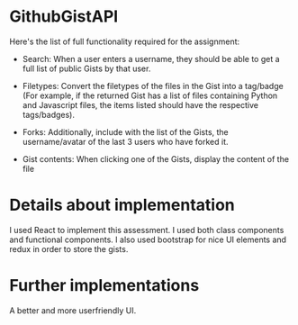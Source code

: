 # GithubGistAPI
Here's the list of full functionality required for the assignment: 

- Search: When a user enters a username, they should be able to get a full list of public Gists by that user. 

- Filetypes: Convert the filetypes of the files in the Gist into a tag/badge (For example, if the returned Gist has a list of files containing Python and Javascript files, the items listed should have the respective tags/badges). 

- Forks: Additionally, include with the list of the Gists, the username/avatar of the last 3 users who have forked it. 

- Gist contents: When clicking one of the Gists, display the content of the file

# Details about implementation
I used React to implement this assessment. 
I used both class components and functional components.
I also used bootstrap for nice UI elements and redux in order to store the gists.

# Further implementations
A better and more userfriendly UI.

